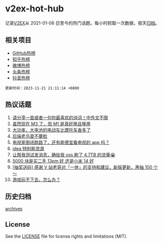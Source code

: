 # v2ex-hot-hub

 记录[V2EX](https://www.v2ex.com/)从 2021-01-06 日至今的热门话题。每小时抓取一次数据，按天[归档](archives)。
 
 ## 相关项目

- [GitHub热榜](https://github.com/lonnyzhang423/github-hot-hub)
- [知乎热榜](https://github.com/lonnyzhang423/zhihu-hot-hub)
- [微博热榜](https://github.com/lonnyzhang423/weibo-hot-hub)
- [头条热榜](https://github.com/lonnyzhang423/toutiao-hot-hub)
- [抖音热榜](https://github.com/lonnyzhang423/douyin-hot-hub)


 `更新时间：2023-11-21 21:11:14 +0800`

## 热议话题

1. [请分享一首或者一句你最喜欢的诗词！中外文不限](https://www.v2ex.com/t/993716)
1. [虽然现在 M3 了，但 M1 是真好用且够用](https://www.v2ex.com/t/993710)
1. [大功率，大电池的电动车比摩托车香多了](https://www.v2ex.com/t/993690)
1. [后端老鸟耍不要脸](https://www.v2ex.com/t/993673)
1. [电视家倒闭跑路了，还有能便宜看电视的 app 吗？](https://www.v2ex.com/t/993697)
1. [idea 特别耗资源](https://www.v2ex.com/t/993692)
1. [让帮我测试发消息，确给我 oss 刷了 4.7TB 的流量😭](https://www.v2ex.com/t/993823)
1. [5000 块是买二手 13pm 好 还是小米 14 好](https://www.v2ex.com/t/993719)
1. [[抽奖送码] 感谢 V 站老哥对「一休」的支持和建议，新版更新，再抽 100 个～](https://www.v2ex.com/t/993720)
1. [游戏玩不下去，怎么办？](https://www.v2ex.com/t/993733)

## 历史归档

[archives](archives)

## License

See the [LICENSE](LICENSE) file for license rights and limitations (MIT).
